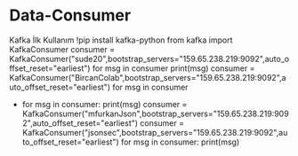 # Data-Consumer
Kafka İlk Kullanım
!pip install kafka-python
from kafka import KafkaConsumer
consumer = KafkaConsumer("sude20",bootstrap_servers="159.65.238.219:9092",auto_offset_reset="earliest")
for msg in consumer
print(msg)
consumer = KafkaConsumer("BircanColab",bootstrap_servers="159.65.238.219:9092",auto_offset_reset="earliest")
for msg in consumer
* for msg in consumer:
   print(msg)
   consumer = KafkaConsumer("mfurkanJson",bootstrap_servers="159.65.238.219:9092",auto_offset_reset="earliest")
   consumer = KafkaConsumer("jsonsec",bootstrap_servers="159.65.238.219:9092",auto_offset_reset="earliest")
   for msg in consumer:
   print(msg)
